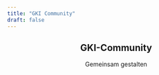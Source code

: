 ```yaml
---
title: "GKI Community"
draft: false
---
```


<section>
    <header class="section-header">
        <h1 class="section-title">GKI-Community</h1>
        <p class="section-subtitle">Gemeinsam gestalten</p>
    </header>
</section>
<!-- 
KI verstehen, nutzen, reflektieren – Studierende im Umgang mit KI stärken 
Wie kann man KI sinnvoll im Studium nutzen? Eine interaktive Website, eine praxisnahe Handreichung und ein vielseitiges Workshopkonzept unterstützen Studierende dabei, KI-Technologien reflektiert zu nutzen. 
Für eine zukunftsfähige Hochschullehre – sich zu KI qualifizieren und vernetzen 
Unsere KI-Community für Lehrende bringt Menschen zusammen, die den digitalen Wandel aktiv mitgestalten. In Workshops und Netzwerktreffen stehen praktische Fragen, konkrete Tools und der offene Austausch im Mittelpunkt. 
Vielseitige Perspektiven, große Resonanz  
Die Beteiligung in Workshops und Netzwerktreffen zeigt: Der Bedarf an Austausch, Orientierung und Handlungsfähigkeit im Umgang mit KI ist groß. Mehr als 1.500 Rückmeldungen in unseren Umfragen zur Lebensrealität mit KI an der UHH spiegeln das breite Interesse und den Wunsch nach gemeinsamer Weiterentwicklung. 
[für die Grafik: mehr als 240 Teilnehmende bei „KI Hands-on“, 12 Podcast-Folgen, 23 Videos] 
🧪 Forschung: Wie nutzen Studierende und Lehrende KI? 
Über 1.500 Mitglieder der UHH haben ihre Perspektive auf KI geteilt –die Grundlage für bedarfsgerechte Angebote. 
🧪 Wie verändert generative KI den Hochschulalltag? 
Drei Jahre – drei Erhebungen – über 1.500 Stimmen aus der UHH. 
Seit dem Sommer 2023 haben wir mit jährlichen Umfragen erfasst, wie Studierende und Lehrende der Universität Hamburg generative KI im Studium und in der Lehre nutzen – und welche Herausforderungen ihnen dabei begegnen. Die Ergebnisse bilden eine zentrale Grundlage für die Entwicklung bedarfsgerechter Unterstützungsangebote an der UHH. 
Was als spontane Reaktion auf den Hype um ChatGPT begann, hat sich zu einem festen Baustein unserer hochschulischen Beobachtungspraxis entwickelt: 
    2023 starteten wir mit einer ersten explorativen Befragung – die Resonanz war überwältigend. 
    2024 konnten wir auf Basis der zweiten Erhebung bereits Entwicklungstendenzen sichtbar machen und erste Vergleichszahlen zu anderen Hochschulen einordnen. 
    2025 setzten wir die Reihe fort und richten den Fokus unter anderem auf die Nutzung von UHHGPT, der datenschutzkonformen ChatGPT-Version für alle Uniangehörigen.
Unsere Studien beleuchten nicht nur, wie KI-Tools konkret eingesetzt werden, sondern auch, welche Fragen, Unsicherheiten und Haltungsdilemmata damit einhergehen. Das Ziel: Ein datenbasierter Einblick in die Lebensrealität von Studierenden und Lehrenden – als Ausgangspunkt für Reflexion, Gestaltung und hochschuldidaktische Entwicklung. 
Die Ergebnisse der ersten beiden Erhebungen wurden in mehreren wissenschaftlichen Publikationen aufgearbeitet. 
👩‍🏫 KI in der Lehre? Gemeinsam gestalten. 
Ob Workshop oder freier Austausch: Unsere Formate unterstützen Lehrende beim Entwickeln von Ideen. 
📄 Materialien für die KI-orientierte Lehre  
In unseren Handreichungen bündeln wir didaktische Impulse für eigene Lehrkonzepte. 
🌐 Ein Kompass für Studierende im KI-Dschungel 
Von Tool-Übersichten bis Reflexionsfragen: Die KI-Website bietet Studierenden Orientierung und Impulse. 
    [Spalte rechts:] Die Forschungsergebnisse 
    ChatGPT & me (2023) 
    https://www.fdr.uni-hamburg.de/record/13403 
    ChatGPT & me 2.0 (2024) 
    https://www.fdr.uni-hamburg.de/record/15968 
    ChatGPT & me 3.0 (2025) 
    [folgt] 
Weitere wichtige Veranstaltungen (vllt. Als separater Zeitstrahl?) 
Fellow-Workshops 
Fellow-Workshop: Auftakt des Lehrlabors – Mai 2022 
Fellow-Workshop: Verstetigung des Lehrlabors – November 2022 
Fellow-Workshop: Auftakt der zweiten Förderrunde – Mai 2023 
Fellow-Workshop: Vernetzung und Nachhaltigkeit des Lehrlabors – November 2023 
KI Hands-On 
KI Hands-On: Lehrbeispiele zu generativer KI an der Universität Hamburg – Juli 2023 
KI Hands-On #2: Diskussion von Rahmenempfehlungen zum Umgang mit gKI-Systemen an der UHH – November 2023 
KI Hands-on #3: Workshop Use Cases – Februar 2024 
KI Hands-On #4: Barcamp-Edition – Mai 2024 
KI Hands-On #5: Custom GPTs und Prompting – Oktober 2024 
KI Hands-On #6: Was müssen Studierende in Zeiten von gKI Neues fürs Studium lernen? – Januar 2025 
KI Hands-On #7: KI-Handreichung für Studierende – Mai 2025  -->